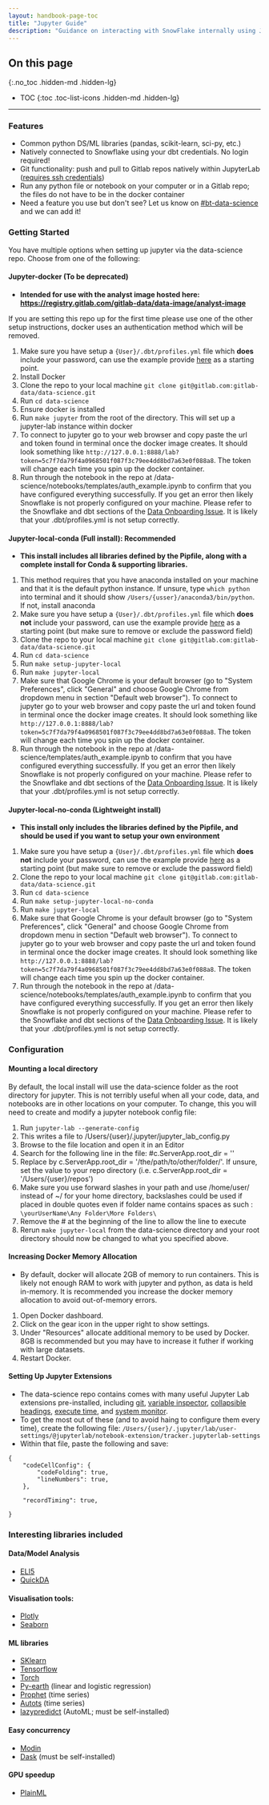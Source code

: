```yaml
---
layout: handbook-page-toc
title: "Jupyter Guide"
description: "Guidance on interacting with SnowFlake internally using JupyterLab"
---
```


## On this page
{:.no_toc .hidden-md .hidden-lg}

- TOC
{:toc .toc-list-icons .hidden-md .hidden-lg}

---
### Features 
- Common python DS/ML libraries (pandas, scikit-learn, sci-py, etc.)
- Natively connected to Snowflake using your dbt credentials. No login required!
- Git functionality: push and pull to Gitlab repos natively within JupyterLab ([requires ssh credentials](https://docs.gitlab.com/ee/ssh/index.html))
- Run any python file or notebook on your computer or in a Gitlab repo; the files do not have to be in the docker container
- Need a feature you use but don't see? Let us know on [#bt-data-science](https://gitlab.slack.com/archives/C027285JQ4E) and we can add it!

### Getting Started 
You have multiple options when setting up jupyter via the data-science repo. Choose from one of the following:

#### Jupyter-docker (To be deprecated)

- **Intended for use with the analyst image hosted here: https://registry.gitlab.com/gitlab-data/data-image/analyst-image**

If you are setting this repo up for the first time please use one of the other setup instructions, docker uses an authentication method which will be removed.

1. Make sure you have setup a `{User}/.dbt/profiles.yml` file which **does** include your password, can use the example provide [here](https://gitlab.com/gitlab-data/analytics/-/blob/master/admin/sample_profiles.yml) as a starting point. 
2. Install Docker
3. Clone the repo to your local machine `git clone git@gitlab.com:gitlab-data/data-science.git`
4. Run `cd data-science`
5. Ensure docker is installed
6. Run `make jupyter` from the root of the directory. This will set up a jupyter-lab instance within docker 
7. To connect to jupyter go to your web browser and copy paste the url and token found in terminal once the docker image creates. It should look something like `http://127.0.0.1:8888/lab?token=5c7f7da79f4a0968501f087f3c79ee4dd8bd7a63e0f088a8`. The token will change each time you spin up the docker container.
8. Run through the notebook in the repo at /data-science/notebooks/templates/auth_example.ipynb to confirm that you have configured everything successfully. If you get an error then likely Snowflake is not properly configured on your machine. Please refer to the Snowflake and dbt sections of the [Data Onboarding Issue](https://gitlab.com/gitlab-data/analytics/-/blob/master/.gitlab/issue_templates/Data%20Onboarding.md). It is likely that your .dbt/profiles.yml is not setup correctly.

#### Jupyter-local-conda (Full install): Recommended

- **This install includes all libraries defined by the Pipfile, along with a complete install for Conda & supporting libraries.**

1. This method requires that you have anaconda installed on your machine and that it is the default python instance. If unsure, type `which python` into terminal and it should show `/Users/{usser}/anaconda3/bin/python`. If not, install anaconda
1. Make sure you have setup a `{User}/.dbt/profiles.yml` file which **does not** include your password, can use the example provide [here](https://gitlab.com/gitlab-data/analytics/-/blob/master/admin/sample_profiles.yml) as a starting point (but make sure to remove or exclude the password field)
1. Clone the repo to your local machine `git clone git@gitlab.com:gitlab-data/data-science.git`
1. Run `cd data-science`
1. Run `make setup-jupyter-local`
1. Run `make jupyter-local`
1. Make sure that Google Chrome is your default browser (go to "System Preferences", click "General" and choose Google Chrome from dropdown menu in section "Default web browser"). To connect to jupyter go to your web browser and copy paste the url and token found in terminal once the docker image creates. It should look something like `http://127.0.0.1:8888/lab?token=5c7f7da79f4a0968501f087f3c79ee4dd8bd7a63e0f088a8`. The token will change each time you spin up the docker container.
1. Run through the notebook in the repo at /data-science/templates/auth_example.ipynb to confirm that you have configured everything successfully. If you get an error then likely Snowflake is not properly configured on your machine. Please refer to the Snowflake and dbt sections of the [Data Onboarding Issue](https://gitlab.com/gitlab-data/analytics/-/blob/master/.gitlab/issue_templates/Data%20Onboarding.md). It is likely that your .dbt/profiles.yml is not setup correctly.


#### Jupyter-local-no-conda (Lightweight install)

- **This install only includes the libraries defined by the Pipfile, and should be used if you want to setup your own environment**

1. Make sure you have setup a `{User}/.dbt/profiles.yml` file which **does not** include your password, can use the example provide [here](https://gitlab.com/gitlab-data/analytics/-/blob/master/admin/sample_profiles.yml) as a starting point (but make sure to remove or exclude the password field)
2. Clone the repo to your local machine `git clone git@gitlab.com:gitlab-data/data-science.git`
3. Run `cd data-science`
4. Run `make setup-jupyter-local-no-conda` 
5. Run `make jupyter-local` 
6. Make sure that Google Chrome is your default browser (go to "System Preferences", click "General" and choose Google Chrome from dropdown menu in section "Default web browser"). To connect to jupyter go to your web browser and copy paste the url and token found in terminal once the docker image creates. It should look something like `http://127.0.0.1:8888/lab?token=5c7f7da79f4a0968501f087f3c79ee4dd8bd7a63e0f088a8`. The token will change each time you spin up the docker container. 
7. Run through the notebook in the repo at /data-science/notebooks/templates/auth_example.ipynb to confirm that you have configured everything successfully. If you get an error then likely Snowflake is not properly configured on your machine. Please refer to the Snowflake and dbt sections of the [Data Onboarding Issue](https://gitlab.com/gitlab-data/analytics/-/blob/master/.gitlab/issue_templates/Data%20Onboarding.md). It is likely that your .dbt/profiles.yml is not setup correctly.

### Configuration
#### Mounting a local directory
By default, the local install will use the data-science folder as the root directory for jupyter. This is not terribly useful when all your code, data, and notebooks are in other locations on your computer. To change, this you will need to create and modify a jupyter notebook config file:
1. Run `jupyter-lab --generate-config` 
1. This writes a file to /Users/{user}/.jupyter/jupyter_lab_config.py
1. Browse to the file location and open it in an Editor
1. Search for the following line in the file: #c.ServerApp.root_dir = ''
1. Replace by c.ServerApp.root_dir = '/the/path/to/other/folder/'. If unsure, set the value to your repo directory (i.e. c.ServerApp.root_dir = '/Users/{user}/repos')
1. Make sure you use forward slashes in your path and use /home/user/ instead of ~/ for your home directory, backslashes could be used if placed in double quotes even if folder name contains spaces as such : `\yourUserName\Any Folder\More Folders\`
1. Remove the # at the beginning of the line to allow the line to execute
1. Rerun `make jupyter-local` from the data-science directory and your root directory should now be changed to what you specified above. 

#### Increasing Docker Memory Allocation
- By default, docker will allocate 2GB of memory to run containers. This is likely not enough RAM to work with jupyter and python, as data is held in-memory. It is recommended you increase the docker memory allocation to avoid out-of-memory errors.
1. Open Docker dashboard.
1. Click on the gear icon in the upper right to show settings.
1. Under "Resources" allocate additional memory to be used by Docker. 8GB is recommended but you may have to increase it futher if working with large datasets.
1. Restart Docker. 

#### Setting Up Jupyter Extensions
- The data-science repo contains comes with many useful Jupyter Lab extensions pre-installed, including [git](https://github.com/jupyterlab/jupyterlab-git), [variable inspector](https://github.com/lckr/jupyterlab-variableInspector), [collapsible headings](https://github.com/aquirdTurtle/Collapsible_Headings), [execute time](https://github.com/deshaw/jupyterlab-execute-time), and [system monitor](https://github.com/jtpio/jupyterlab-system-monitor). 
- To get the most out of these (and to avoid haing to configure them every time), create the following file: `/Users/{user}/.jupyter/lab/user-settings/@jupyterlab/notebook-extension/tracker.jupyterlab-settings`
- Within that file, paste the following and save: 
```
{
    "codeCellConfig": {
        "codeFolding": true,
        "lineNumbers": true,
    },
    
    "recordTiming": true,
    
}
```



### Interesting libraries included

#### Data/Model Analysis
* [ELI5](https://eli5.readthedocs.io/en/latest/overview.html#installation)
* [QuickDA](https://pypi.org/project/quickda/)
  
#### Visualisation tools: 

* [Plotly](https://plotly.com/python/)
* [Seaborn](https://seaborn.pydata.org/)

#### ML libraries
* [SKlearn](https://scikit-learn.org/stable/index.html)
* [Tensorflow](https://www.tensorflow.org/api_docs/python/tf)
* [Torch](https://pytorch.org/)
* [Py-earth](https://contrib.scikit-learn.org/py-earth/content.html) (linear and logistic regression) 
* [Prophet](https://facebook.github.io/prophet/docs/quick_start.html#python-api) (time series)
* [Autots](https://pypi.org/project/AutoTS/) (time series)
* [lazypredidct](https://pypi.org/project/lazypredict/) (AutoML; must be self-installed) 

#### Easy concurrency 
* [Modin](https://modin.readthedocs.io/en/latest/#)
* [Dask](https://dask.org/) (must be self-installed)


#### GPU speedup
* [PlainML](https://github.com/plaidml/plaidml)
